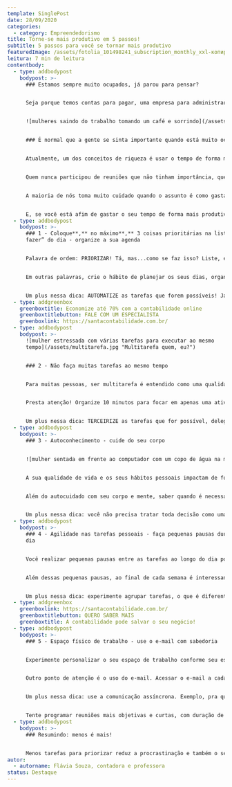 ```yaml
---
template: SinglePost
date: 28/09/2020
categories:
  - category: Empreendedorismo
title: Torne-se mais produtivo em 5 passos!
subtitle: 5 passos para você se tornar mais produtivo
featuredImage: /assets/fotolia_101498241_subscription_monthly_xxl-копировать-.jpg
leitura: 7 min de leitura
contentbody:
  - type: addbodypost
    bodypost: >-
      ### Estamos sempre muito ocupados, já parou para pensar?


      Seja porque temos contas para pagar, uma empresa para administrar, uma casa, filhos para cuidar e, obviamente, prazos a cumprir. Todos esses variados compromissos nos deixam com pouco tempo disponível para nós mesmos e para cuidar com qualidade dos nossos relacionamentos. Mas, em meio a tudo isso, existem algumas formas de organizar a sua rotina, e buscar algumas estratégias para gastarmos melhor esse recurso chamado tempo.![](<>)


      ![mulheres saindo do trabalho tomando um café e sorrindo](/assets/produtivas.jpg "Tempo é riqueza!")


      ### É normal que a gente se sinta importante quando está muito ocupado, mas qual a importância disso?


      Atualmente, um dos conceitos de riqueza é usar o tempo de forma mais inteligente, para ter mais tempo livre, é acreditar que podemos fazer mais em menos tempo.


      Quem nunca participou de reuniões que não tinham importância, quem nunca deixou de delegar uma tarefa, com medo de que não fique tão bem feito como se fosse você mesmo a fazer? E quando nos damos conta, passamos o dia presos ao telefone celular, e realizamos tarefas que poderiam muitas vezes ser terceirizadas ou automatizadas.


      A maioria de nós toma muito cuidado quando o assunto é como gastar o seu dinheiro. Mas, quando se trata de tempo, muitas vezes não paramos para pensar. Saímos dizendo “sim” para qualquer demanda sem avaliar o tempo que irá levar, tratamos todos os assuntos como se fossem urgentes. Mas, não podemos esquecer, diferente do dinheiro, não podemos recuperar o tempo!


      E, se você está afim de gastar o seu tempo de forma mais produtiva, se liga nesses passos!
  - type: addbodypost
    bodypost: >-
      ### 1 - Coloque**,** no máximo**,** 3 coisas prioritárias na lista de “a
      fazer” do dia - organize a sua agenda


      Palavra de ordem: PRIORIZAR! Tá, mas...como se faz isso? Liste, enumere, descreva todas as suas tarefas. E, defina um plano com datas limites para a realização de cada uma. Assim, você começa pelas mais importantes, e não vê uma lista enorme de coisas a serem feitas “pra ontem”. Para cada dia, defina as 3 coisas mais importantes, se organize para elas. Para as demais, você vai olhando, colocando no radar e recuperando ideias e assuntos semelhantes ao longo da semana.


      Em outras palavras, crie o hábito de planejar os seus dias, organizar a sua rotina com certeza te ajuda a melhorar a produtividade. Use agenda, seja de papel, virtual, aplicativo, o que for mais prático e acessível pra você, mas tenha algum apoio para não pirar tentando gravar na mente todos os seus compromissos. Pra te ajudar nessa organização, um conselho: sempre que possível, não deixe uma tarefa muito importante para o final do dia, quando já estará cansado. E sabe aquela agenda cheia de reuniões? Dá uma revisada, veja se todas são realmente essenciais ou podem ser resolvidas com uma mensagem ou ligação.


      Um plus nessa dica: AUTOMATIZE as tarefas que forem possíveis! Já existem diversas ferramentas que podem te poupar trabalho mecânico ou repetitivo. Por exemplo, na área de vendas e marketing, automatizar a geração e cultivo de leads, padronização de e-mails, ou a distribuição de conteúdo. Para suporte aos seus clientes, automatizar pesquisas e questionários, para a sua gestão, utilizar uma plataforma digital para gestão financeira e contábil.
  - type: addgreenbox
    greenboxtitle: Economize até 70% com a contabilidade online
    greenboxtitlebutton: FALE COM UM ESPECIALISTA
    greenboxlink: https://santacontabilidade.com.br/
  - type: addbodypost
    bodypost: >-
      ![mulher estressada com várias tarefas para executar ao mesmo
      tempo](/assets/multitarefa.jpg "Multitarefa quem, eu?")


      ### 2 - Não faça muitas tarefas ao mesmo tempo


      Para muitas pessoas, ser multitarefa é entendido como uma qualidade, mas saiba que, na verdade, esse não é um hábito muito saudável… Esse hábito leva a dois problemas: você não consegue garantir que as tarefas serão concluídas mais rapidamente, e também pode comprometer a qualidade do resultado final do seu trabalho. Tome produtividade como sinônimo de, sempre que possível, fazer uma tarefa de cada vez, se concentrar naquela tarefa, e só partir para a próxima quando a primeira tarefa estiver concluída. E esse é um grande desafio, com tantas distrações ao alcance das mãos e dos olhos.


      Presta atenção! Organize 10 minutos para focar em apenas uma atividade. Nesses 10 minutos, não olhe para rede social, whatsapp ou outra coisa. Estudos já comprovaram que 90% das pessoas conseguem continuar trabalhando focadas após esses primeiros 10 minutos. E por quê isso? Porque as pessoas percebem o quanto renderam na sua tarefa apenas nesse tempo, e se motivam a avançar focadas para concluir o trabalho da forma mais rápida possível. E imagine que esse foco se estende, e você consegue performar melhor a cada tarefa. Não se esqueça de fazer pausas entre períodos de concentração, de se movimentar e beber água!


      Um plus nessa dica: TERCEIRIZE as tarefas que for possível, delegue! Se você tem uma tarefa que seja repetitiva, sem grande complexidade e risco, que pode ser feita por outra pessoa por uma fração do valor da sua hora de trabalho, por que continuar fazendo? Pensa aí rapidinho, quanto do seu tempo você gasta com tarefas que custam menos que o valor da sua hora, por exemplo? Ok, delegar dá trabalho, demanda tempo (não é ironia!), mas para ganhar na frente, você precisa perder um pouco agora. Você pode pensar também, ah, “mas ninguém vai fazer como eu faço”, ou, “são só cinco minutinhos por dia”. Pense que, no logo prazo, o tempo investido em descrever a tarefa e delegar, você estará ganhado de presente para focar em outras tarefas com maior retorno!
  - type: addbodypost
    bodypost: >-
      ### 3 - Autoconhecimento - cuide do seu corpo


      ![mulher sentada em frente ao computador com um copo de água na mão](/assets/água.jpg "Beba água, hidrate-se!")


      A sua qualidade de vida e os seus hábitos pessoais impactam de forma direta na sua produtividade profissional. Por isso, cuidar do seu corpo e da sua mente é uma forma de ver o seu trabalho render mais. O que você come, se você se alimenta de forma saudável, com alimentos que ajudam a ter mais energia e disposição durante o dia, se hidrata, são fatores que te ajudam nos desafios diários. Ter alguma atividade física na agenda ajuda a controlar a ansiedade e relaxar das tensões, além de alongar e fortalecer o corpo. Outro ponto de atenção é o sono! Dormir menos que o seu corpo precisa compromete a sua produtividade no dia seguinte, interfere na produção de hormônios e vários processos necessários à sua saúde.


      Além do autocuidado com seu corpo e mente, saber quando é necessário pedir ajuda e não ficar sofrendo para se “fazer de forte” é um sinal de amadurecimento e autoconhecimento. Você não precisa fazer tudo sozinho e ser o super herói/heroína o tempo todo em todas as atividades. Forme uma rede de apoio, faça terapia, busque apoio sempre que possível.


      Um plus nessa dica: você não precisa tratar toda decisão como uma grande decisão. Exemplo: tente classificar as decisões em dois tipos, decisões delicadas e de alto risco e decisões reversíveis, que podem ser consertadas. Assim, você consegue tratar decisões reversíveis com maior rapidez e dedicar mais atenção às decisões de alto risco, e não sai tratando tudo como como delicado e super urgente.
  - type: addbodypost
    bodypost: >-
      ### 4 - Agilidade nas tarefas pessoais - faça pequenas pausas durante o
      dia


      Você realizar pequenas pausas entre as tarefas ao longo do dia pode funcionar como um aliado à sua produtividade. Levantar, beber água, dar uma pequena caminhada... Fazer uma pausa entre uma atividade e outra promove a oxigenação do cérebro, libera espaço para você ter ideias e insights. Após essas pausas você consegue voltar ao trabalho com maior concentração e foco.


      Além dessas pequenas pausas, ao final de cada semana é interessante avaliar cada aspecto da sua rotina e ir ajustando onde for necessário. Assim, você consegue organizar o seu tempo em relação a exercício físico, alimentação, conexão e bem-estar.


      Um plus nessa dica: experimente agrupar tarefas, o que é diferente de desempenhar múltiplas tarefas ao mesmo tempo. Tente agrupar coisas que você quer fazer com coisas que você precisa fazer, isso pode ajudar na formação de hábitos positivos. Por exemplo: você pode combinar a execução de uma atividade física com ouvir um podcast. Assim, você dá menos desculpas e cultiva uma rotina com mais propósito.
  - type: addgreenbox
    greenboxlink: https://santacontabilidade.com.br/
    greenboxtitlebutton: QUERO SABER MAIS
    greenboxtitle: A contabilidade pode salvar o seu negócio!
  - type: addbodypost
    bodypost: >-
      ### 5 - Espaço físico de trabalho - use o e-mail com sabedoria


      Experimente personalizar o seu espaço de trabalho conforme seu estilo, estabeleça uma conexão emocional com esse espaço. Provavelmente você tem uma mesa e cadeira como seu espaço individual de trabalho, por que não deixar esse cantinho com a sua cara? Esse simples ato desperta a vontade de sermos mais eficientes no trabalho, mais felizes e com maior nível de bem-estar.


      Outro ponto de atenção é o uso do e-mail. Acessar o e-mail a cada 5 segundos pode minar sua produtividade. Além de desperdiçar um tempo muito importante, esse ato prejudica a concentração e a execução de tarefas que são mais importantes que o e-mail. Defina, ao longo do dia, horários para conferir a caixa de entrada. Vai começar a fazer uma atividade que exije concentração? Fecha o e-mail e desliga o telefone, assim você não corre o risco de perder o foco.


      Um plus nessa dica: use a comunicação assíncrona. Exemplo, pra que você precisa participar de uma reunião de 2 horas onde você dará uma contribuição de apenas 5 minutos?


      Tente programar reuniões mais objetivas e curtas, com duração de 15 a 30 minutos, em vez da obrigatoriedade que ainda é normal na maioria das empresas. E, caso a reunião não seja imprescindível, experimente grupos de discussão, onde a argumentação vai sendo construída de acordo com a necessidade e disponibilidade das pessoas. Por exemplo, aplicativos com grupos de mensagem como WhatsApp e Microsoft Teams ou aplicativos que organizam tarefas e projetos como o Asana e o Trello.
  - type: addbodypost
    bodypost: >-
      ### Resumindo: menos é mais!


      Menos tarefas para priorizar reduz a procrastinação e também o sentimento de frustração. Sempre que possível, compartilhe o que está fazendo com um colega de trabalho e busque estratégias em conjunto para aumentar a agilidade. E, para descobrir o que funciona pra você, não tenha medo de testar e experimentar. Com o entendimento do que dá certo ou não, você vai se adaptando e criando novos hábitos. Comece a trabalhar nessas pequenas mudanças de hábitos e veja o dia a dia no seu negócio render muito mais. Tornar-se uma pessoa mais produtiva depende apenas e exclusivamente de você.
autor:
  - autorname: Flávia Souza, contadora e professora
status: Destaque
---
```

